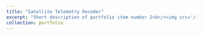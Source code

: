 ```yaml
---
title: "Satellite Telemetry Decoder"
excerpt: "Short description of portfolio item number 2<br/><img src='/images/500x300.png'>"
collection: portfolio
---
```


